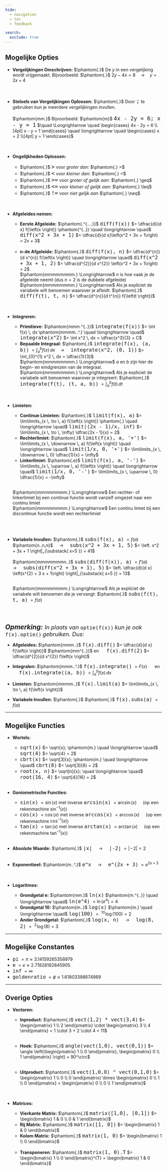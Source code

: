 ```yaml
---
hide:
  - navigation
  - toc
  - feedback

search:
  exclude: true
---
```


## Mogelijke Opties
- **Vergelijkingen Omschrijven:** $\phantom{.}$ De $y$ in een vergelijking wordt vrijgemaakt. Bijvoorbeeld: $\phantom{.}$ $2y - 4x = 8 \quad \longrightarrow \quad y = 2x + 4$<br><br><br>

- **Stelsels van Vergelijkingen Oplossen:** $\phantom{.}$ Door <span style="font-size: 21px;">`;`</span> te gebruiken kun je meerdere vergelijkingen invullen. <br><br> $\phantom{mm.}$ Bijvoorbeeld: $\phantom{m}$ <span style="font-size: 21px;">`4x - 2y = 6; x - y = 1`</span> $\quad \Longrightarrow \quad \begin{cases} 4x - 2y = 6 \\[4pt] x - y = 1 \end{cases} \quad \longrightarrow \quad \begin{cases} x = 2 \\[4pt] y = 1 \end{cases}$
<br><br><br>

- **Ongelijkheden Oplossen:** 
    + $\phantom{.}$ <span style="font-size: 21px;">`>`</span> voor *groter dan*: $\phantom{.} >$
    + $\phantom{.}$ <span style="font-size: 21px;">`<`</span> voor *kleiner dan*: $\phantom{.} <$
    + $\phantom{.}$ <span style="font-size: 21px;">`>=`</span> voor *groter of gelijk aan*: $\phantom{.} \geq$
    + $\phantom{.}$ <span style="font-size: 21px;">`<=`</span> voor *kleiner of gelijk aan*: $\phantom{.} \leq$
    + $\phantom{.}$ <span style="font-size: 21px;">`!=`</span> voor *niet gelijk aan* $\phantom{.} \neq$ <br><br><br>

- **Afgeleides nemen:** 
    + **Eerste Afgeleide:** $\phantom{.^{....}}$ <span style="font-size: 19px;">`diff(f(x))`</span> $= \dfrac{d}{d x} f{\left(x \right)} \phantom{^{..}} \quad \longrightarrow \quad$ <span style="font-size: 19px;">`diff(x^2 + 3x + 1)`</span> $= \dfrac{d}{d x}\left(x^2 + 3x + 1\right) = 2x + 3$ <br><br>
    + **n-de Afgeleide:** $\phantom{.}$ <span style="font-size: 19px;">`diff(f(x), n)`</span> $= \dfrac{d^{n}}{d x^{n}} f{\left(x \right)} \quad \longrightarrow \quad$ <span style="font-size: 19px;">`diff(x^2 + 3x + 1, 2)`</span> $= \dfrac{d^{2}}{d x^{2}} \left(x^2 + 3x + 1\right) = 2$ <br> $\phantom{mmmmmmmm.} \Longrightarrow$ $n$ is hoe vaak je de afgeleide neemt (dus $n=2$ is de dubbele afgeleide)<br> $\phantom{mmmmmmmm.} \Longrightarrow$ Als je expliciet de variabele wilt benoemen waarover je afleidt: $\phantom{.}$ <span style="font-size: 19px;">`diff(f(t), t, n)`</span> $= \dfrac{d^{n}}{d t^{n}} f{\left(t \right)}$ <br><br><br>

- **Integreren:** 
    + **Primitieve:** $\phantom{mmm.^{..}}$  <span style="font-size: 19px;">`integrate(f(x))`</span> $= \int f(x) \, dx \phantom{mmmm..^.} \quad \longrightarrow \quad$ <span style="font-size: 19px;">`integrate(x^2)`</span> $= \int x^2 \, dx = \dfrac{x^3}{3} + C$ 
    + **Bepaalde Integraal:** $\phantom{.}$ <span style="font-size: 19px;">`integrate(f(x), (a, b))`</span> $= \int_{a}^{b} f(x) \, dx \quad \longrightarrow \quad$ <span style="font-size: 19px;">`integrate(x^2, (0, 1))`</span> $= \int_{0}^{1} x^2 \, dx = \dfrac{1}{3}$ <br> $\phantom{mmmmmmmm.} \Longrightarrow$ $a$ en $b$ zijn hier de begin- en eindgrenzen van de integraal. <br> $\phantom{mmmmmmmm.} \Longrightarrow$ Als je expliciet de variabele wilt benoemen waarover je integreert: $\phantom{.}$ <span style="font-size: 19px;">`integrate(f(t), (t, a, b))`</span> $= \int_{a}^{b} f(t) \, dt$<br><br><br>

- **Limieten:** 
    + **Continue Limieten:** $\phantom{.}$ <span style="font-size: 19px;">`limit(f(x), a)`</span> $= \lim\limits_{x \, \to \, a} f{\left(x \right)} \phantom{.} \quad \longrightarrow \quad$ <span style="font-size: 19px;">`limit((2x - 1)/x, inf)`</span> $= \lim\limits_{x \, \to \, \infty} \dfrac{2x - 1}{x} = 2$ <br>
    + **Rechterlimiet:** $\phantom{.}$ <span style="font-size: 19px;">`limit(f(x), a, '+')`</span> $= \lim\limits_{x \, \downarrow \, a} f{\left(x \right)} \quad \longrightarrow \quad$ <span style="font-size: 19px;">`limit(1/x, 0, '+')`</span> $= \lim\limits_{x \, \downarrow \, 0} \dfrac{1}{x} = \infty$ <br>
    + **Linkerlimiet:** $\phantom{.e}$ <span style="font-size: 19px;">`limit(f(x), a, '-')`</span> $= \lim\limits_{x \, \uparrow \, a} f{\left(x \right)} \quad \longrightarrow \quad$ <span style="font-size: 19px;">`limit(1/x, 0, '-')`</span> $= \lim\limits_{x \, \uparrow \, 0} \dfrac{1}{x} = -\infty$ <br><br> 
    
    $\phantom{mmmmmmmm.} \Longrightarrow$ Een rechter- of linkerlimiet bij een continue functie wordt vanzelf omgezet naar een continu limiet <br>
    $\phantom{mmmmmmmm.} \Longrightarrow$ Een continu limiet bij een discontinue functie wordt een rechterlimiet <br><br><br><br>

- **Variabele Invullen:** $\phantom{.}$ <span style="font-size: 19px;">`subs(f(x), a)`</span> $= f(a)$ $\phantom{n..n,n}$ $\quad \longrightarrow \quad$ <span style="font-size: 19px;">`subs(x^2 + 3x + 1, 5)`</span> $= \left. x^2 + 3x + 1 \right|_{\substack{ x=5 }} = 41$ <br><br> $\phantom{mmmmmmmn..}$ <span style="font-size: 19px;">`subs(diff(f(x)), a)`</span> $= f'(a)$ $\quad \longrightarrow \quad$ <span style="font-size: 19px;">`subs(diff(x^2 + 3x + 1), 5)`</span> $= \left. \dfrac{d}{d x} \left(x^{2} + 3 x + 1\right) \right|_{\substack{ x=5 }} = 13$ <br><br>

    $\phantom{mmmmmmmm.} \Longrightarrow$ Als je expliciet de variabele wilt benoemen die je vervangt: $\phantom{.}$ <span style="font-size: 19px;">`subs(f(t), t, a)`</span> $= f(a)$<br><br><br><br>

*<span style="font-size: 21px;"><strong>Opmerking:</strong> </span> <span style="font-size: 18px;">In plaats van </span>* <span style="font-size: 19px;">`optie(f(x))`</span> *<span style="font-size: 18px;">kun je ook</span>* <span style="font-size: 19px;">`f(x).optie()`</span> *<span style="font-size: 18px;">gebruiken. Dus:</span>*

- **Afgeleides:** $\phantom{mmm..}$ <span style="font-size: 19px;">`f(x).diff()`</span> $= \dfrac{d}{d x} f{\left(x \right)}$ $\phantom{mm^{..}}$ en $\quad$ <span style="font-size: 19px;">`f(x).diff(2)`</span> $= \dfrac{d^{2}}{d x^{2}} f\left(x \right)$

- **Integralen:** $\phantom{mmm..^.}$ <span style="font-size: 19px;">`f(x).integrate()`</span> $= F(x)$ $\quad$ en $\quad$ <span style="font-size: 19px;">`f(x).integrate((a, b))`</span> $= \int_{a}^{b} f(x) \, dx$

- **Limieten:** $\phantom{mmmm..}$ <span style="font-size: 19px;">`f(x).limit(a)`</span> $= \lim\limits_{x \, \to \, a} f{\left(x \right)}$

- **Variabele Invullen:** $\phantom{.}$ $\phantom{.}$ <span style="font-size: 19px;">`f(x).subs(a)`</span> $= f(a)$

****

## Mogelijke Functies

- **Wortels:**
    + <span style="font-size: 19px;">`sqrt(x)`</span> $= \sqrt{x}; \phantom{m.} \quad \longrightarrow \quad$ <span style="font-size: 19px;">`sqrt(4)`</span> $= \sqrt{4} = 2$
    + <span style="font-size: 19px;">`cbrt(x)`</span> $= \sqrt[3]{x}; \phantom{m.} \quad \longrightarrow \quad$ <span style="font-size: 19px;">`cbrt(8)`</span> $= \sqrt[3]{8} = 2$
    + <span style="font-size: 19px;">`root(x, n)`</span> $= \sqrt[n]{x}; \quad \longrightarrow \quad$ <span style="font-size: 19px;">`root(16, 4)`</span> $= \sqrt[4]{16} = 2$ <br><br>

- **Goniometrische Functies:**
    + <span style="font-size: 19px;">`sin(x)`</span> $= \sin(x)$ met inverse <span style="font-size: 19px;">`arcsin(x)`</span> $= \arcsin(x) \quad$ (op een rekenmachine $\sin^{-1}(x)$)
    + <span style="font-size: 19px;">`cos(x)`</span> $= \cos(x)$ met inverse <span style="font-size: 19px;">`arccos(x)`</span> $= \arccos(x) \quad$ (op een rekenmachine $\cos^{-1}(x)$)
    + <span style="font-size: 19px;">`tan(x)`</span> $= \tan(x)$ met inverse <span style="font-size: 19px;">`arctan(x)`</span> $= \arctan(x) \quad$ (op een rekenmachine $\tan^{-1}(x)$) <br><br>

- **Absolute Waarde:** $\phantom{.}$ <span style="font-size: 19px;">`|x|`</span> $\quad \longrightarrow \quad$ <span style="font-size: 19px;">`|-2|`</span> $= |\! - \! 2| = 2$ $\quad$ <br><br>

- **Exponentieel:** $\phantom{m..^.}$ <span style="font-size: 19px;">`e^x`</span> $\quad \longrightarrow \quad$ <span style="font-size: 19px;">`e^(2x + 3)`</span> $= e^{2x + 3}$  $\quad$ <br><br>

- **Logaritmes:** 
    + **Grondgetal e:** $\phantom{mm.}$ <span style="font-size: 19px;">`ln(x)`</span> $\phantom{m.^{..}} \quad \longrightarrow \quad$ <span style="font-size: 19px;">`ln(e^4)`</span> $= \ln(e^4) = 4$
    + **Grondgetal 10:** $\phantom{m..}$ <span style="font-size: 19px;">`log(x)`</span> $\phantom{m.} \quad \longrightarrow \quad$ <span style="font-size: 19px;">`log(100)`</span> $= \ ^{10} \! \log(100) = 2$
    + **Ander Grondgetal:** $\phantom{.}$ <span style="font-size: 19px;">`log(x, n)`</span> $\quad \longrightarrow \quad$ <span style="font-size: 19px;">`log(8, 2)`</span> $= \ ^{2} \! \log(8) = 3$

****

## Mogelijke Constantes
- <span style="font-size: 19px;">`pi`</span> $= \pi \approx 3.14159265358979$
- <span style="font-size: 19px;">`e`</span> $= e \approx 2.71828182845905$
- <span style="font-size: 19px;">`inf`</span> $= \infty$
- <span style="font-size: 19px;">`goldenratio`</span> $= \phi \approx 1.61803398874989$

****

## Overige Opties
- **Vectoren:**
    + **Inproduct:** $\phantom{.}$ <span style="font-size: 19px;">`vect(1,2) * vect(3,4)`</span> $= \begin{pmatrix} 1 \\ 2 \end{pmatrix} \cdot \begin{pmatrix} 3 \\ 4 \end{pmatrix} = 1 \cdot 3 + 2 \cdot 4 = 11$ <br><br>

    + **Hoek:** $\phantom{.}$ <span style="font-size: 19px;">`angle(vect(1,0), vect(0,1))`</span> $= \angle \left(\begin{pmatrix} 1 \\ 0 \end{pmatrix}, \begin{pmatrix} 0 \\ 1 \end{pmatrix} \right) = 90^\circ$ <br><br>

    + **Uitproduct:** $\phantom{.}$ <span style="font-size: 19px;">`vect(1,0,0) ^ vect(0,1,0)`</span> $= \begin{pmatrix} 1 \\ 0 \\ 0 \end{pmatrix} \times \begin{pmatrix} 0 \\ 1 \\ 0 \end{pmatrix} = \begin{pmatrix} 0 \\ 0 \\ 1 \end{pmatrix}$ <br><br><br>


- **Matrices:**
    + **Vierkante Matrix:** $\phantom{.}$ <span style="font-size: 19px;">`matrix([1,0], [0,1])`</span> $= \begin{bmatrix} 1 & 0 \\ 0 & 1 \end{bmatrix}$ 
    + **Rij Matrix:** $\phantom{.}$ <span style="font-size: 19px;">`matrix([1, 0])`</span> $= \begin{bmatrix} 1 & 0 \end{bmatrix}$
    + **Kolom Matrix:** $\phantom{.}$ <span style="font-size: 19px;">`matrix(1, 0)`</span> $= \begin{bmatrix} 1 \\ 0 \end{bmatrix}$ <br><br>
    + **Transponeren**:  $\phantom{.}$ <span style="font-size: 19px;">`matrix(1, 0).T`</span> $= \begin{bmatrix} 1 \\ 0 \end{bmatrix}^{T} = \begin{bmatrix} 1 & 0 \end{bmatrix}$ <br><br>